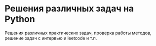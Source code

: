 # Решения различных задач на Python
Решения различных практических задач, проверка работы методов, решение задач с интервью и leetcode и т.п.
